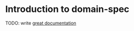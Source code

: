 # Introduction to domain-spec

TODO: write [great documentation](http://jacobian.org/writing/what-to-write/)
